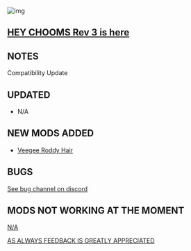 ![img](https://s13.gifyu.com/images/SjBKh.png)

[HEY CHOOMS Rev 3 is here](https://)
-

NOTES
-

Compatibility Update

## UPDATED

- N/A

NEW MODS ADDED 
-

- [Veegee Roddy Hair](https://www.nexusmods.com/cyberpunk2077/mods/18997?tab=description)

BUGS
-

 [See bug channel on discord](https://discord.gg/xZNztPjA2u)

MODS NOT WORKING AT THE MOMENT 
-

[N/A](https://)

[AS ALWAYS FEEDBACK IS GREATLY APPRECIATED](https://)
